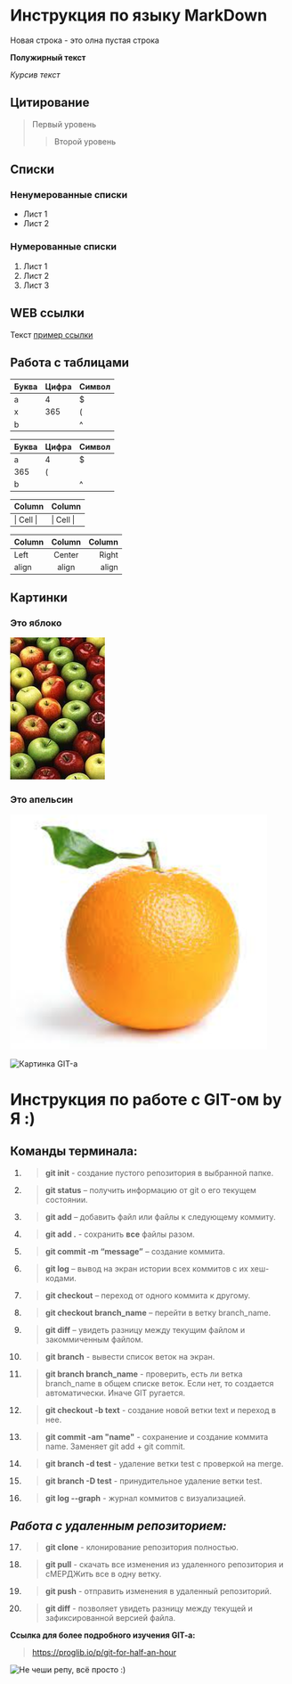 # Инструкция по языку MarkDown

Новая строка - это олна пустая строка

**Полужирный текст**

*Курсив текст*

## Цитирование
> Первый уровень
>> Второй уровень

## Списки
### Ненумерованные списки
* Лист 1
* Лист 2
### Нумерованные списки
1. Лист 1
2. Лист 2
3. Лист 3

## WEB ссылки
Текст [пример ссылки](http.example.com "Всплывающая подсказка")

## Работа с таблицами

Буква | Цифра | Символ
------ | ------|----------
a      | 4     | $
x      | 365    | (
b      |       | ^  

Буква|Цифра|Символ
---|---|---
a|4|$
 |365|(
b| |^  

Column | Column
------ | ------
\| Cell \|| \| Cell \|  


Column | Column | Column
:----- | :----: | -----:
Left   | Center | Right
align  | align  | align

## Картинки

### Это яблоко

![apple](apple.jpg)

### Это апельсин

![orange](orange.png)

<image src="https://fuzeservers.ru/wp-content/uploads/1/7/c/17c86d4f862234bbc3a2f0a432a9f850.jpeg" alt="Картинка GIT-а"> 

# Инструкция по работе с GIT-ом by Я :)
 
## Команды терминала:
1. > **git init** - создание пустого репозитория в выбранной папке.
2. > **git status** – получить информацию от git о его текущем состоянии.
3. > **git add** – добавить файл или файлы к следующему коммиту.
4. > **git add .** - сохранить **все** файлы разом.
5. > **git commit -m “message”** – создание коммита.
6. > **git log** – вывод на экран истории всех коммитов с их хеш-кодами.
7. > **git checkout** – переход от одного коммита к другому.
8. > **git checkout branch_name** – перейти в ветку branch_name.
9. > **git diff** – увидеть разницу между текущим файлом и закоммиченным файлом.
10. > **git branch** - вывести список веток на экран.
11. > **git branch branch_name** - проверить, есть ли ветка branch_name в общем списке веток. Если нет, то создается автоматически. Иначе GIT ругается.
12. > **git checkout -b text** - создание новой ветки text  и переход в нее.
13. > **git commit -am "name"** - сохранение и создание коммита name. Заменяет git add + git commit.
14. > **git branch -d test** - удаление ветки test с проверкой на merge.
15. > **git branch -D test** - принудительное удаление ветки test.
16. > **git log --graph** - журнал коммитов с визуализацией.

## _Работa с удаленным репозиторием:_

17. > **git clone** - клонирование репозитория полностью.
18. > **git pull** - скачать все изменения из удаленного репозитория и сМЕРДЖить все в одну ветку.
19. > **git push** - отправить изменения в удаленный репозиторий.
20. > **git diff** - позволяет увидеть разницу между текущей и зафиксированной версией файла.

__Ссылкa для более подробного изучения GIT-a:__
>  <https://proglib.io/p/git-for-half-an-hour> 

<image src="https://kartinkof.club/uploads/posts/2022-03/1648360504_39-kartinkof-club-p-mem-cheshet-golovu-41.jpg" alt="Не чеши репу, всё просто :)">
